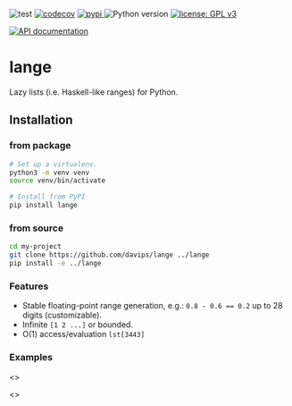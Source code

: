![test](https://github.com/davips/lange/workflows/test/badge.svg)
[![codecov](https://codecov.io/gh/davips/lange/branch/main/graph/badge.svg)](https://codecov.io/gh/davips/lange)
<a href="https://pypi.org/project/ldict">
<img src="https://img.shields.io/pypi/v/lange.svg?label=release&color=blue&style=flat-square" alt="pypi">
</a>
![Python version](https://img.shields.io/badge/python-3.8%20%7C%203.10-blue.svg)
[![license: GPL v3](https://img.shields.io/badge/License-GPLv3-blue.svg)](https://www.gnu.org/licenses/gpl-3.0)

<!--- [![DOI](https://zenodo.org/badge/DOI/10.5281/zenodo.5501845.svg)](https://doi.org/10.5281/zenodo.5501845) --->
<!--- [![arXiv](https://img.shields.io/badge/arXiv-2109.06028-b31b1b.svg?style=flat-square)](https://arxiv.org/abs/2109.06028) --->
[![API documentation](https://img.shields.io/badge/doc-API%20%28auto%29-a0a0a0.svg)](https://davips.github.io/lange)

# lange
Lazy lists (i.e. Haskell-like ranges) for Python.

## Installation
### from package
```bash
# Set up a virtualenv. 
python3 -m venv venv
source venv/bin/activate

# Install from PyPI
pip install lange
```

### from source
```bash
cd my-project
git clone https://github.com/davips/lange ../lange
pip install -e ../lange
```


### Features
 * Stable floating-point range generation, e.g.: `0.8 - 0.6 == 0.2` up to 28 digits (customizable).
 * Infinite `[1 2 ...]` or bounded.
 * O(1) access/evaluation `lst[3443]`


### Examples

<<ap>>

<<gp>>
